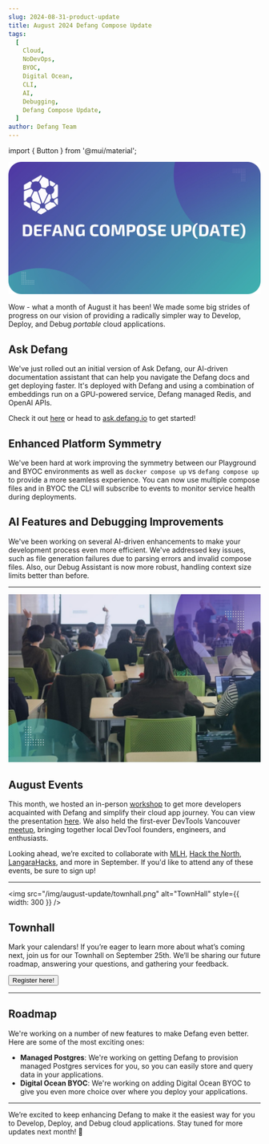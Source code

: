 ```yaml
---
slug: 2024-08-31-product-update
title: August 2024 Defang Compose Update
tags:
  [
    Cloud,
    NoDevOps,
    BYOC,
    Digital Ocean,
    CLI,
    AI,
    Debugging,
    Defang Compose Update,
  ]
author: Defang Team
---
```

import { Button } from '@mui/material';


![Defang Compose Update](/img/defang-compose-update.webp)

Wow - what a month of August it has been! We made some big strides of progress on our vision of providing a radically simpler way to Develop, Deploy, and Debug _portable_ cloud applications.

## Ask Defang

We've just rolled out an initial version of Ask Defang, our AI-driven documentation assistant that can help you navigate the Defang docs and get deploying faster. It's deployed with Defang and using a combination of embeddings run on a GPU-powered service, Defang managed Redis, and OpenAI APIs.

Check it out [here](/docs/ask) or head to [ask.defang.io](https://ask.defang.io) to get started!

## Enhanced Platform Symmetry

We've been hard at work improving the symmetry between our Playground and BYOC environments as well as `docker compose up` vs `defang compose up` to provide a more seamless experience. You can now use multiple compose files and in BYOC the CLI will subscribe to events to monitor service health during deployments.

## AI Features and Debugging Improvements

We've been working on several AI-driven enhancements to make your development process even more efficient. We've addressed key issues, such as file generation failures due to parsing errors and invalid compose files. Also, our Debug Assistant is now more robust, handling context size limits better than before.

---

![Workshop](/img/august-update/workshop.jpg)

## August Events

This month, we hosted an in-person [workshop](https://www.linkedin.com/feed/update/urn:li:activity:7233915052083310595/) to get more developers acquainted with Defang and simplify their cloud app journey. You can view the presentation [here](https://s.defang.io/cloudjam2024). We also held the first-ever DevTools Vancouver [meetup](https://www.linkedin.com/posts/defanglabs_devtoolsmeetup-activity-7234599713751060483-zQsg?utm_source=share&utm_medium=member_desktop), bringing together local DevTool founders, engineers, and enthusiasts.

Looking ahead, we’re excited to collaborate with [MLH](https://mlh.io/), [Hack the North](https://hackthenorth.com/), [LangaraHacks](https://lhacks.langaracs.ca/), and more in September. If you'd like to attend any of these events, be sure to sign up!

---

<img src="/img/august-update/townhall.png" alt="TownHall" style={{ width: 300 }} />

## Townhall

Mark your calendars! If you’re eager to learn more about what’s coming next, join us for our Townhall on September 25th. We’ll be sharing our future roadmap, answering your questions, and gathering your feedback.

<Button href="https://lu.ma/9d8irae8" variant="contained" size="large" target="_blank">
Register here!
</Button>

---

## Roadmap

We're working on a number of new features to make Defang even better. Here are some of the most exciting ones:

- **Managed Postgres**: We're working on getting Defang to provision managed Postgres services for you, so you can easily store and query data in your applications.
- **Digital Ocean BYOC**: We're working on adding Digital Ocean BYOC to give you even more choice over where you deploy your applications.

---

We’re excited to keep enhancing Defang to make it the easiest way for you to Develop, Deploy, and Debug cloud applications. Stay tuned for more updates next month! 🚀
